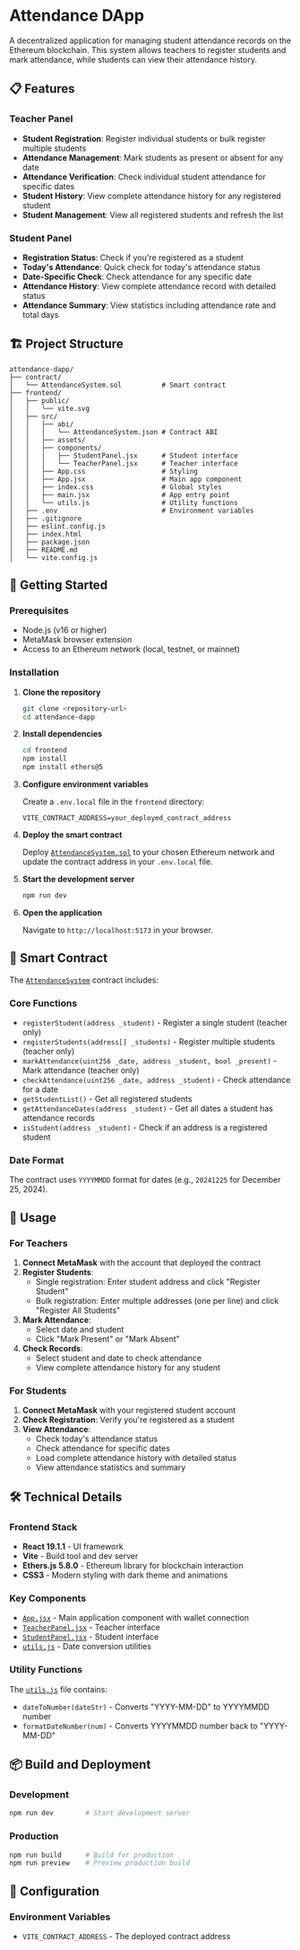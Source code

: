 # Attendance DApp

A decentralized application for managing student attendance records on the Ethereum blockchain. This system allows teachers to register students and mark attendance, while students can view their attendance history.

## 📋 Features

### Teacher Panel
- **Student Registration**: Register individual students or bulk register multiple students
- **Attendance Management**: Mark students as present or absent for any date
- **Attendance Verification**: Check individual student attendance for specific dates
- **Student History**: View complete attendance history for any registered student
- **Student Management**: View all registered students and refresh the list

### Student Panel
- **Registration Status**: Check if you're registered as a student
- **Today's Attendance**: Quick check for today's attendance status
- **Date-Specific Check**: Check attendance for any specific date
- **Attendance History**: View complete attendance record with detailed status
- **Attendance Summary**: View statistics including attendance rate and total days

## 🏗️ Project Structure

```
attendance-dapp/
├── contract/
│   └── AttendanceSystem.sol          # Smart contract
├── frontend/
│   ├── public/
│   │   └── vite.svg
│   ├── src/
│   │   ├── abi/
│   │   │   └── AttendanceSystem.json # Contract ABI
│   │   ├── assets/
│   │   ├── components/
│   │   │   ├── StudentPanel.jsx      # Student interface
│   │   │   └── TeacherPanel.jsx      # Teacher interface
│   │   ├── App.css                   # Styling
│   │   ├── App.jsx                   # Main app component
│   │   ├── index.css                 # Global styles
│   │   ├── main.jsx                  # App entry point
│   │   └── utils.js                  # Utility functions
│   ├── .env                          # Environment variables
│   ├── .gitignore
│   ├── eslint.config.js
│   ├── index.html
│   ├── package.json
│   ├── README.md
│   └── vite.config.js
```

## 🚀 Getting Started

### Prerequisites

- Node.js (v16 or higher)
- MetaMask browser extension
- Access to an Ethereum network (local, testnet, or mainnet)

### Installation

1. **Clone the repository**
   ```bash
   git clone <repository-url>
   cd attendance-dapp
   ```

2. **Install dependencies**
   ```bash
   cd frontend
   npm install
   npm install ethers@5
   ```

3. **Configure environment variables**
   
   Create a `.env.local` file in the `frontend` directory:
   ```env
   VITE_CONTRACT_ADDRESS=your_deployed_contract_address
   ```

4. **Deploy the smart contract**
   
   Deploy [`AttendanceSystem.sol`](contract/AttendanceSystem.sol) to your chosen Ethereum network and update the contract address in your `.env.local` file.

5. **Start the development server**
   ```bash
   npm run dev
   ```

6. **Open the application**
   
   Navigate to `http://localhost:5173` in your browser.

## 🔗 Smart Contract

The [`AttendanceSystem`](contract/AttendanceSystem.sol) contract includes:

### Core Functions
- `registerStudent(address _student)` - Register a single student (teacher only)
- `registerStudents(address[] _students)` - Register multiple students (teacher only)
- `markAttendance(uint256 _date, address _student, bool _present)` - Mark attendance (teacher only)
- `checkAttendance(uint256 _date, address _student)` - Check attendance for a date
- `getStudentList()` - Get all registered students
- `getAttendanceDates(address _student)` - Get all dates a student has attendance records
- `isStudent(address _student)` - Check if an address is a registered student

### Date Format
The contract uses `YYYYMMDD` format for dates (e.g., `20241225` for December 25, 2024).

## 🎯 Usage

### For Teachers

1. **Connect MetaMask** with the account that deployed the contract
2. **Register Students**:
   - Single registration: Enter student address and click "Register Student"
   - Bulk registration: Enter multiple addresses (one per line) and click "Register All Students"
3. **Mark Attendance**:
   - Select date and student
   - Click "Mark Present" or "Mark Absent"
4. **Check Records**:
   - Select student and date to check attendance
   - View complete attendance history for any student

### For Students

1. **Connect MetaMask** with your registered student account
2. **Check Registration**: Verify you're registered as a student
3. **View Attendance**:
   - Check today's attendance status
   - Check attendance for specific dates
   - Load complete attendance history with detailed status
   - View attendance statistics and summary

## 🛠️ Technical Details

### Frontend Stack
- **React 19.1.1** - UI framework
- **Vite** - Build tool and dev server
- **Ethers.js 5.8.0** - Ethereum library for blockchain interaction
- **CSS3** - Modern styling with dark theme and animations

### Key Components

- [`App.jsx`](frontend/src/App.jsx) - Main application component with wallet connection
- [`TeacherPanel.jsx`](frontend/src/components/TeacherPanel.jsx) - Teacher interface
- [`StudentPanel.jsx`](frontend/src/components/StudentPanel.jsx) - Student interface
- [`utils.js`](frontend/src/utils.js) - Date conversion utilities

### Utility Functions

The [`utils.js`](frontend/src/utils.js) file contains:
- `dateToNumber(dateStr)` - Converts "YYYY-MM-DD" to YYYYMMDD number
- `formatDateNumber(num)` - Converts YYYYMMDD number back to "YYYY-MM-DD"

## 📦 Build and Deployment

### Development
```bash
npm run dev        # Start development server
```

### Production
```bash
npm run build      # Build for production
npm run preview    # Preview production build
```

## 🔧 Configuration

### Environment Variables
- `VITE_CONTRACT_ADDRESS` - The deployed contract address


